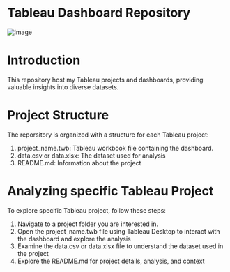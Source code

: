 # Tableau Dashboard Repository
![Image](https://github.com/user-attachments/assets/3c8f1d22-16d1-4824-b3a5-ed33cb067e64)
# Introduction
This repository host my Tableau projects and dashboards, providing valuable insights into diverse datasets.

# Project Structure

The reporsitory is organized with a structure for each Tableau project: 
1. project_name.twb: Tableau workbook file containing the dashboard.
2. data.csv or data.xlsx: The dataset used for analysis
3. README.md: Information about the project

# Analyzing specific Tableau Project
To explore specific Tableau project, follow these steps:
1. Navigate to a project folder you are interested in.
2. Open the project_name.twb file using Tableau Desktop to interact with the dashboard and explore the analysis
3. Examine the data.csv or data.xlsx file to understand the dataset used in the project
4. Explore the README.md for project details, analysis, and context
